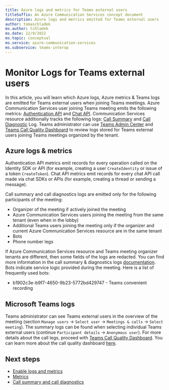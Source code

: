 ```yaml
---
title: Azure logs and metrics for Teams external users
titleSuffix: An Azure Communication Services concept document
description: Azure logs and metrics emitted for Teams external users
author: tomaschladek
ms.author: tchladek
ms.date: 12/9/2022
ms.topic: conceptual
ms.service: azure-communication-services
ms.subservice: teams-interop
---
```


# Monitor Logs for Teams external users

In this article, you will learn which Azure logs, Azure metrics & Teams logs are emitted for Teams external users when joining Teams meetings. Azure Communication Services user joining Teams meeting emits the following metrics: [Authentication API](./../metrics#authentication-api-requests) and [Chat API](./../metrics#chat-api-request-metric-operations). Communication Services resource additionally tracks the following logs: [Call Summary](./../analytics/call-logs-azure-monitor#call-summary-log) and [Call Diagnostic](./../analytics/call-logs-azure-monitor#call-diagnostic-log) Log. Teams administrator can use [Teams Admin Center](https://aka.ms/teamsadmincenter) and [Teams Call Quality Dashboard](https://cqd.teams.microsoft.com) to review logs stored for Teams external users joining Teams meetings organized by the tenant.

## Azure logs & metrics

Authentication API metrics emit records for every operation called on the Identity SDK or API (for example, creating a user `CreateIdentity` or issue of a token `CreateToken`). Chat API metrics emit records for every chat API call made via chat SDKs or APIs (for example, creating a thread or sending a message).

Call summary and call diagnostics logs are emitted only for the following participants of the meeting:
- Organizer of the meeting if actively joined the meeting
- Azure Communication Services users joining the meeting from the same tenant (even when in the lobby)
- Additional Teams users joining the meeting only if the organizer and current Azure Communication Services resource are in the same tenant
- Bots
- Phone number legs

If Azure Communication Services resource and Teams meeting organizer tenants are different, then some fields of the logs are redacted. You can find more information in the call summary & diagnostics logs [documentation](./../analytics/call-logs-azure-monitor.md). Bots indicate service logic provided during the meeting. Here is a list of frequently used bots:
- b1902c3e-b9f7-4650-9b23-5772bd429747 - Teams convenient recording

## Microsoft Teams logs
Teams administrator can see Teams external users in the overview of the meeting (section `Manage users` -> `Select user` -> `Meetings & calls` -> `Select meeting`). The summary logs can be found when selecting individual Teams external users (continue `Participant details` -> `Anonymous user`). For more details about the call legs, proceed with [Teams Call Quality Dashboard](https://cqd.teams.microsoft.com). You can learn more about the call quality dashboard [here](microsoftteams/cqd-what-is-call-quality-dashboard.md).

## Next steps

- [Enable logs and metrics](./../analytics/enable-logging.md)
- [Metrics](./../metrics.md)
- [Call summary and call diagnostics](./../analytics/call-logs-azure-monitor.md)
